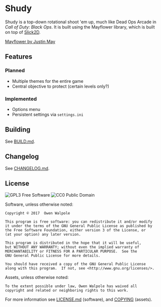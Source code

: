 # Shudy

Shudy is a top-down rotational shoot 'em up, much like Dead Ops Arcade in *Call of Duty: Black Ops*. It is built using the Mayflower library, which is built on top of [Slick2D](http://slick.ninjacave.com/).

[Mayflower by Justin May](http://mrmaycs.com/)

## Features

### Planned

- Multiple themes for the entire game
- Central objective to protect (certain levels only?)

### Implemented

- Options menu
- Persistent settings via `settings.ini`

## Building

See [BUILD.md](BUILD.md).

## Changelog

See [CHANGELOG.md](CHANGELOG.md).

## License

![GPL3 Free Software](https://www.gnu.org/graphics/gplv3-127x51.png)
![CC0 Public Domain](http://i.creativecommons.org/p/zero/1.0/88x31.png)

Software, unless otherwise noted:

```
Copyright © 2017  Owen Walpole

This program is free software: you can redistribute it and/or modify
it under the terms of the GNU General Public License as published by
the Free Software Foundation, either version 3 of the License, or
(at your option) any later version.

This program is distributed in the hope that it will be useful,
but WITHOUT ANY WARRANTY; without even the implied warranty of
MERCHANTABILITY or FITNESS FOR A PARTICULAR PURPOSE.  See the
GNU General Public License for more details.

You should have received a copy of the GNU General Public License
along with this program.  If not, see <http://www.gnu.org/licenses/>.
```

Assets, unless otherwise noted:

```
To the extent possible under law, Owen Walpole has waived all copyright and related or neighboring rights to this work.
```

For more information see [LICENSE.md](LICENSE.md) (software), and [COPYING](assets/COPYING) (assets).
